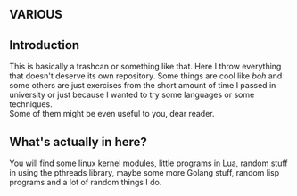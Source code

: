 VARIOUS
-------

## Introduction
This is basically a trashcan or something like that. Here I throw everything
that doesn't deserve its own repository. Some things are cool like *boh* and
some others are just exercises from the short amount of time I passed in
university or just because I wanted to try some languages or some techniques.  
Some of them might be even useful to you, dear reader.

## What's actually in here?
You will find some linux kernel modules, little programs in Lua, random stuff in
using the pthreads library, maybe some more Golang stuff, random lisp programs
and a lot of random things I do.
